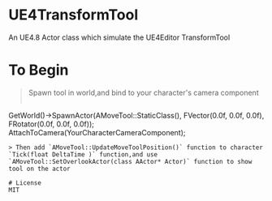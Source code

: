 # UE4TransformTool
An UE4.8 Actor class which simulate the UE4Editor TransformTool
# To Begin
> Spawn tool in world,and bind to your character's camera component
>```C++
GetWorld()->SpawnActor<AMoveTool>(AMoveTool::StaticClass(), FVector(0.0f, 0.0f, 0.0f), FRotator(0.0f, 0.0f, 0.0f));
AttachToCamera(YourCharacterCameraComponent);
```
> Then add `AMoveTool::UpdateMoveToolPosition()` function to character `Tick(float DeltaTime )` function,and use `AMoveTool::SetOverlookActor(class AActor* Actor)` function to show tool on the actor

# License
MIT